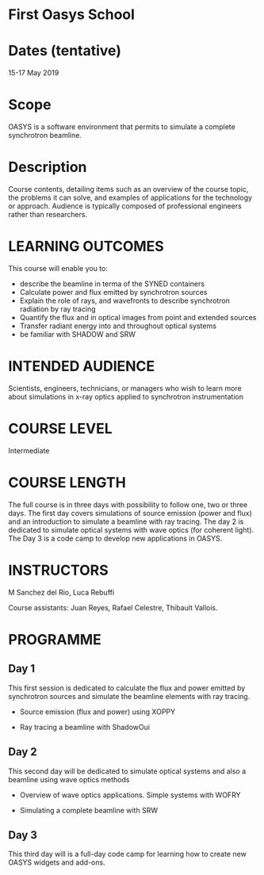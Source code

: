 # First Oasys School

Dates (tentative)
=================

15-17 May 2019


Scope
=====
OASYS is a software environment that permits to simulate a complete synchrotron beamline.

Description
===========

Course contents, detailing items such as an overview of the course topic, the problems it can solve, and examples of applications for the technology or approach. Audience is typically composed of professional engineers rather than researchers. 

LEARNING OUTCOMES
=================

This course will enable you to:

- describe the beamline in terma of the SYNED containers
- Calculate power and flux emitted by synchrotron sources
- Explain the role of rays, and wavefronts to describe synchrotron radiation by ray tracing
- Quantify the flux and in optical images from point and extended sources
- Transfer radiant energy into and throughout optical systems
- be familiar with SHADOW and SRW 

INTENDED AUDIENCE
=================

Scientists, engineers, technicians, or managers who wish to learn more about simulations in x-ray optics applied to synchrotron instrumentation

COURSE LEVEL
============

Intermediate

COURSE LENGTH
=============

The full course is in three days with possibility to follow one, two or three days. The first day covers simulations of source emission (power and flux) and an introduction to simulate a beamline with ray tracing. The day 2 is dedicated to simulate optical systems with wave optics (for coherent light). The Day 3 is a code camp to develop new applications in OASYS. 

INSTRUCTORS
===========

M Sanchez del Rio, Luca Rebuffi

Course assistants: Juan Reyes, Rafael Celestre, Thibault Vallois. 


PROGRAMME
=========

Day 1
-----

This first session is dedicated to calculate the flux and power emitted by synchrotron sources and simulate the beamline elements with ray tracing. 

- Source emission (flux and power)  using XOPPY

- Ray tracing a beamline with ShadowOui

Day 2
-----

This second day will be dedicated to simulate optical systems and also a beamline using wave optics methods

- Overview of wave optics applications. Simple systems with WOFRY

- Simulating a complete beamline with SRW

Day 3
-----

This third day will is a full-day code camp for learning how to create new OASYS widgets and add-ons.


